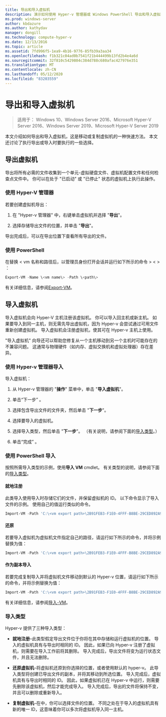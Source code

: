 ```yaml
---
title: 导出和导入虚拟机
description: 演示如何使用 Hyper-v 管理器或 Windows PowerShell 导出和导入虚拟机。
ms.prod: windows-server
author: kbdazure
ms.author: kathydav
manager: dongill
ms.technology: compute-hyper-v
ms.date: 12/13/2016
ms.topic: article
ms.assetid: 7fd996f5-1ea9-4b16-9776-85fb39a3aa34
ms.openlocfilehash: f1b321c04ad0b7541f21b444499b13fd2b4e4a6d
ms.sourcegitcommit: 32f810c5429804c384d788c680afac427976e351
ms.translationtype: MT
ms.contentlocale: zh-CN
ms.lasthandoff: 05/12/2020
ms.locfileid: "83203559"
---
```

# <a name="export-and-import-virtual-machines"></a>导出和导入虚拟机

> 适用于： Windows 10、Windows Server 2016、Microsoft Hyper-V Server 2016、Windows Server 2019、Microsoft Hyper-V Server 2019

本文介绍如何导出和导入虚拟机，这是移动或复制虚拟机的一种快速方法。 本文还讨论了执行导出或导入时要执行的一些选择。

## <a name="export-a-virtual-machine"></a>导出虚拟机

导出将所有必需的文件收集到一个单元-虚拟硬盘文件、虚拟机配置文件和任何检查点文件中。 你可以在处于 "已启动" 或 "已停止" 状态的虚拟机上执行此操作。

### <a name="using-hyper-v-manager"></a>使用 Hyper-V 管理器

若要创建虚拟机导出：

1. 在 "Hyper-v 管理器" 中，右键单击虚拟机并选择 "**导出**"。

2. 选择存储导出文件的位置，并单击 "**导出**"。

导出完成后，可以在导出位置下查看所有导出的文件。

### <a name="using-powershell"></a>使用 PowerShell

在替换 \< vm 名称和路径后，以管理员身份打开会话并运行如下所示的命令 \> \< \> ：

```powershell
Export-VM -Name \<vm name\> -Path \<path\>
```

有关详细信息，请参阅[Export-VM](https://docs.microsoft.com/powershell/module/hyper-v/export-vm)。

## <a name="import-a-virtual-machine"></a>导入虚拟机

导入虚拟机会向 Hyper-V 主机注册该虚拟机。 你可以导入回主机或新主机。 如果要导入到同一主机，则无需先导出虚拟机，因为 Hyper-v 会尝试通过可用文件重新创建虚拟机。 导入虚拟机会注册虚拟机，使其可在 Hyper-v 主机上使用。

"导入虚拟机" 向导还可以帮助您修复从一个主机移动到另一个主机时可能存在的不兼容问题。 这通常与物理硬件（如内存、虚拟交换机和虚拟处理器）存在差异。

### <a name="import-using-hyper-v-manager"></a>使用 Hyper-v 管理器导入

导入虚拟机：

1. 从 Hyper-v 管理器的 "**操作**" 菜单中，单击 "**导入虚拟机**"。

2. 单击“下一步”  。

3. 选择包含导出文件的文件夹，然后单击 "**下一步**"。

4. 选择要导入的虚拟机。

5. 选择导入类型，然后单击 "**下一步**"。 （有关说明，请参阅下面的[导入类型](#import-types)。）

6. 单击“完成”  。

### <a name="import-using-powershell"></a>使用 PowerShell 导入

按照所需导入类型的示例，使用**导入 VM** cmdlet。 有关类型的说明，请参阅下面的[导入类型](#import-types)。

#### <a name="register-in-place"></a>就地注册

此类导入使用导入时存储它们的文件，并保留虚拟机的 ID。 以下命令显示了导入文件的示例。 使用自己的值运行类似的命令。

```powershell
Import-VM -Path 'C:\<vm export path>\2B91FEB3-F1E0-4FFF-B8BE-29CED892A95A.vmcx'
```

#### <a name="restore"></a>还原

若要导入虚拟机为虚拟机文件指定自己的路径，请运行如下所示的命令，并将示例替换为值：

```powershell
Import-VM -Path 'C:\<vm export path>\2B91FEB3-F1E0-4FFF-B8BE-29CED892A95A.vmcx' -Copy -VhdDestinationPath 'D:\Virtual Machines\WIN10DOC' -VirtualMachinePath 'D:\Virtual Machines\WIN10DOC'
```

#### <a name="import-as-a-copy"></a>作为副本导入

若要完成复制导入并将虚拟机文件移动到默认的 Hyper-v 位置，请运行如下所示的命令，并将示例替换为值：

``` PowerShell
Import-VM -Path 'C:\<vm export path>\2B91FEB3-F1E0-4FFF-B8BE-29CED892A95A.vmcx' -Copy -GenerateNewId
```

有关详细信息，请参阅[导入-VM](https://docs.microsoft.com/powershell/module/hyper-v/import-vm)。

### <a name="import-types"></a>导入类型

Hyper-v 提供了三种导入类型：

- **就地注册**–此类型假定导出文件位于你将在其中存储和运行虚拟机的位置。 导入的虚拟机具有与导出时相同的 ID。 因此，如果已向 Hyper-v 注册了虚拟机，则需要在导入工作前将其删除。 导入完成后，导出文件将变为运行状态文件，并且无法删除。

- **还原虚拟机**–将虚拟机还原到你选择的位置，或者使用默认的 hyper-v。 此导入类型将创建已导出文件的副本，并将其移动到所选位置。 导入完成后，虚拟机具有与导出时相同的 ID。 因此，如果虚拟机已在 Hyper-v 中运行，则需要先删除该虚拟机，然后才能完成导入。 导入完成后，导出的文件将保持不变，并且可以删除或重新导入。

- **复制虚拟机**–在中，你可以选择文件的位置。 不同之处在于导入的虚拟机具有新的唯一 ID，这意味着你可以多次将虚拟机导入同一主机。

